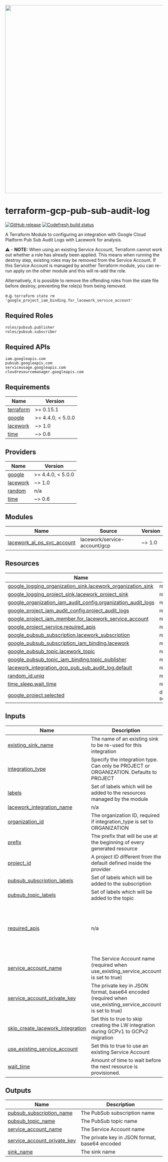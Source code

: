 <a href="https://lacework.com"><img src="https://techally-content.s3-us-west-1.amazonaws.com/public-content/lacework_logo_full.png" width="600"></a>

# terraform-gcp-pub-sub-audit-log

[![GitHub release](https://img.shields.io/github/release/lacework/terraform-gcp-pub-sub-audit-log.svg)](https://github.com/lacework/terraform-gcp-pub-sub-audit-log/releases/)
[![Codefresh build status]( https://g.codefresh.io/api/badges/pipeline/lacework/terraform-modules%2Ftest-compatibility?type=cf-1&key=eyJhbGciOiJIUzI1NiJ9.NWVmNTAxOGU4Y2FjOGQzYTkxYjg3ZDEx.RJ3DEzWmBXrJX7m38iExJ_ntGv4_Ip8VTa-an8gBwBo)]( https://g.codefresh.io/pipelines/edit/new/builds?id=607e25e6728f5a6fba30431b&pipeline=test-compatibility&projects=terraform-modules&projectId=607db54b728f5a5f8930405d)

A Terraform Module to configuring an integration with Google Cloud Platform Pub Sub Audit Logs with 
Lacework for analysis.

:warning: - **NOTE:** When using an existing Service Account, Terraform cannot work out whether a 
role has already been applied. This means when running the destroy step, existing roles may be 
removed from the Service Account. If this Service Account is managed by another Terraform module, 
you can re-run apply on the other module and this will re-add the role.

Alternatively, it is possible to remove the offending roles from the state file before destroy, 
preventing the role(s) from being removed.

e.g. `terraform state rm 'google_project_iam_binding.for_lacework_service_account'`

## Required Roles

```
roles/pubsub.publisher
roles/pubsub.subscriber
```

## Required APIs

```
iam.googleapis.com
pubsub.googleapis.com
serviceusage.googleapis.com
cloudresourcemanager.googleapis.com
```

## Requirements

| Name | Version |
|------|---------|
| <a name="requirement_terraform"></a> [terraform](#requirement\_terraform) | >= 0.15.1 |
| <a name="requirement_google"></a> [google](#requirement\_google) | >= 4.4.0, < 5.0.0 |
| <a name="requirement_lacework"></a> [lacework](#requirement\_lacework) | ~> 1.0 |
| <a name="requirement_time"></a> [time](#requirement\_time) | ~> 0.6 |

## Providers

| Name | Version |
|------|---------|
| <a name="provider_google"></a> [google](#provider\_google) | >= 4.4.0, < 5.0.0 |
| <a name="provider_lacework"></a> [lacework](#provider\_lacework) | ~> 1.0 |
| <a name="provider_random"></a> [random](#provider\_random) | n/a |
| <a name="provider_time"></a> [time](#provider\_time) | ~> 0.6 |

## Modules

| Name | Source | Version |
|------|--------|---------|
| <a name="lacework_al_ps_svc_account"></a> [lacework\_al\_ps\_svc\_account](#module\_lacework\_al\_ps\_svc\_account) | lacework/service-account/gcp | ~> 1.0 |

## Resources

| Name | Type |
|------|------|
| [google_logging_organization_sink.lacework_organization_sink](https://registry.terraform.io/providers/hashicorp/google/latest/docs/resources/logging_organization_sink) | resource |
| [google_logging_project_sink.lacework_project_sink](https://registry.terraform.io/providers/hashicorp/google/latest/docs/resources/logging_project_sink) | resource |
| [google_organization_iam_audit_config.organization_audit_logs](https://registry.terraform.io/providers/hashicorp/google/latest/docs/resources/organization_iam_audit_config) | resource |
| [google_project_iam_audit_config.project_audit_logs](https://registry.terraform.io/providers/hashicorp/google/latest/docs/resources/project_iam_audit_config) | resource |
| [google_project_iam_member.for_lacework_service_account](https://registry.terraform.io/providers/hashicorp/google/latest/docs/resources/project_iam_member) | resource |
| [google_project_service.required_apis](https://registry.terraform.io/providers/hashicorp/google/latest/docs/resources/project_service) | resource |
| [google_pubsub_subscription.lacework_subscription](https://registry.terraform.io/providers/hashicorp/google/latest/docs/resources/pubsub_subscription) | resource |
| [google_pubsub_subscription_iam_binding.lacework](https://registry.terraform.io/providers/hashicorp/google/latest/docs/resources/pubsub_subscription_iam_binding) | resource |
| [google_pubsub_topic.lacework_topic](https://registry.terraform.io/providers/hashicorp/google/latest/docs/resources/pubsub_topic) | resource |
| [google_pubsub_topic_iam_binding.topic_publisher](https://registry.terraform.io/providers/hashicorp/google/latest/docs/resources/pubsub_topic_iam_binding) | resource |
| [lacework_integration_gcp_pub_sub_audit_log.default](https://registry.terraform.io/providers/lacework/lacework/latest/docs/resources/integration_gcp_pub_sub_audit_log) | resource |
| [random_id.uniq](https://registry.terraform.io/providers/hashicorp/random/latest/docs/resources/id) | resource |
| [time_sleep.wait_time](https://registry.terraform.io/providers/hashicorp/time/latest/docs/resources/sleep) | resource |
| [google_project.selected](https://registry.terraform.io/providers/hashicorp/google/latest/docs/data-sources/project) | data source |

## Inputs

| Name                                                                                                                                             | Description | Type | Default | Required |
|--------------------------------------------------------------------------------------------------------------------------------------------------|-------------|------|---------|:--------:|
| <a name="input_existing_sink_name"></a> [existing\_sink\_name](#input\_existing\_sink\_name)                                                     | The name of an existing sink to be re-used for this integration | `string` | `""` | no |
| <a name="input_integration_type"></a> [integration\_type](#input\_integration\_type)                                                             | Specify the integration type. Can only be PROJECT or ORGANIZATION. Defaults to PROJECT | `string` | `"PROJECT"` | no |
| <a name="input_labels"></a> [labels](#input\_labels)                                                                                             | Set of labels which will be added to the resources managed by the module | `map(string)` | `{}` | no |
| <a name="input_lacework_integration_name"></a> [lacework\_integration\_name](#input\_lacework\_integration\_name)                                | n/a | `string` | `"TF pub_sub_audit_log"` | no |
| <a name="input_organization_id"></a> [organization\_id](#input\_organization\_id)                                                                | The organization ID, required if integration\_type is set to ORGANIZATION | `string` | `""` | no |
| <a name="input_prefix"></a> [prefix](#input\_prefix)                                                                                             | The prefix that will be use at the beginning of every generated resource | `string` | `"lw-al-ps"` | no |
| <a name="input_project_id"></a> [project\_id](#input\_project\_id)                                                                               | A project ID different from the default defined inside the provider | `string` | `""` | no |
| <a name="input_pubsub_subscription_labels"></a> [pubsub\_subscription\_labels](#input\_pubsub\_subscription\_labels)                             | Set of labels which will be added to the subscription | `map(string)` | `{}` | no |
| <a name="input_pubsub_topic_labels"></a> [pubsub\_topic\_labels](#input\_pubsub\_topic\_labels)                                                  | Set of labels which will be added to the topic | `map(string)` | `{}` | no |
| <a name="input_required_apis"></a> [required\_apis](#input\_required\_apis)                                                                      | n/a | `map(any)` | <pre>{<br>  "iam": "iam.googleapis.com",<br>  "pubsub": "pubsub.googleapis.com",<br>  "resourcemanager": "cloudresourcemanager.googleapis.com",<br>  "serviceusage": "serviceusage.googleapis.com"<br>}</pre> | no |
| <a name="input_service_account_name"></a> [service\_account\_name](#input\_service\_account\_name)                                               | The Service Account name (required when use\_existing\_service\_account is set to true) | `string` | `""` | no |
| <a name="input_service_account_private_key"></a> [service\_account\_private\_key](#input\_service\_account\_private\_key)                        | The private key in JSON format, base64 encoded (required when use\_existing\_service\_account is set to true) | `string` | `""` | no |
| <a name="input_skip_create_lacework_integration"></a> [skip\_create\_lacework\_integration](#input\_skip\_create\_lacework\_integration)         | Set this to true to skip creating the LW integration during GCPv1 to GCPv2 migration | `bool` | `false` | no |
| <a name="input_use_existing_service_account"></a> [use\_existing\_service\_account](#input\_use\_existing\_service\_account)                     | Set this to true to use an existing Service Account | `bool` | `false` | no |
| <a name="input_wait_time"></a> [wait\_time](#input\_wait\_time)                                                                                  | Amount of time to wait before the next resource is provisioned. | `string` | `"10s"` | no |

## Outputs

| Name | Description |
|------|-------------|
| <a name="output_pubsub_subscription_name"></a> [pubsub\_subscription\_name](#output\_pubsub\_subscription\_name) | The PubSub subscription name |
| <a name="output_pubsub_topic_name"></a> [pubsub\_topic\_name](#output\_pubsub\_topic\_name) | The PubSub topic name |
| <a name="output_service_account_name"></a> [service\_account\_name](#output\_service\_account\_name) | The Service Account name |
| <a name="output_service_account_private_key"></a> [service\_account\_private\_key](#output\_service\_account\_private\_key) | The private key in JSON format, base64 encoded |
| <a name="output_sink_name"></a> [sink\_name](#output\_sink\_name) | The sink name |
